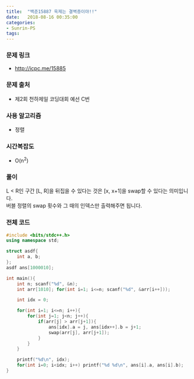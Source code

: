 ```yaml
---
title:  "백준15887 욱제는 결벽증이야!!"
date:   2018-08-16 00:35:00
categories:
- Sunrin-PS
tags:
---
```


### 문제 링크
* http://icpc.me/15885

### 문제 출처
* 제2회 천하제일 코딩대회 예선 C번

### 사용 알고리즘
* 정렬

### 시간복잡도
* O(n<sup>2</sup>)

### 풀이
L < R인 구간 [L, R]을 뒤집을 수 있다는 것은 [x, x+1]을 swap할 수 있다는 의미입니다.<br>
버블 정렬의 swap 횟수와 그 때의 인덱스만 출력해주면 됩니다.

### 전체 코드
```cpp
#include <bits/stdc++.h>
using namespace std;

struct asdf{
	int a, b;
};
asdf ans[1000010];

int main(){
	int n; scanf("%d", &n);
	int arr[1010]; for(int i=1; i<=n; scanf("%d", &arr[i++]));

	int idx = 0;

	for(int i=1; i<=n; i++){
		for(int j=1; j<n; j++){
			if(arr[j] > arr[j+1]){
				ans[idx].a = j, ans[idx++].b = j+1;
				swap(arr[j], arr[j+1]);
			}
		}
	}

	printf("%d\n", idx);
	for(int i=0; i<idx; i++) printf("%d %d\n", ans[i].a, ans[i].b);
}
```
